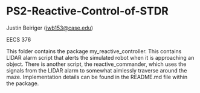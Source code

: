 # PS2-Reactive-Control-of-STDR

Justin Beiriger (jwb153@case.edu)

EECS 376

This folder contains the package my_reactive_controller. This contains LIDAR alarm script that alerts the simulated robot when it is approaching an object. There is another script, the reactive_commander, which uses the signals from the LIDAR alarm to somewhat aimlessly traverse around the maze. Implementation details can be found in the README.md file within the package.
